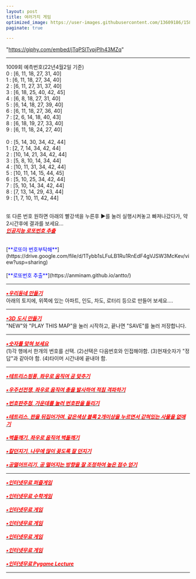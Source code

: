 ```yaml
---
layout: post
title: 여러가지 게임
optimized_image: https://user-images.githubusercontent.com/13609186/158834745-f3132bad-b479-4fc1-bfef-4f360cff9e53.jpg
paginate: true

---
```


"https://giphy.com/embed/jTqPSlTvpjPIh43MZq"

---
1009회 예측번호(22년4월2일 기준) <br>
0 : [6, 11, 18, 27, 31, 40]<br>
1 : [6, 11, 18, 27, 34, 40]<br>
2 : [6, 11, 27, 31, 37, 40]<br>
3 : [6, 18, 25, 40, 42, 45]<br>
4 : [6, 8, 18, 27, 31, 40]<br>
5 : [6, 14, 18, 27, 39, 40]<br>
6 : [6, 11, 18, 27, 36, 40]<br>
7 : [2, 6, 14, 18, 40, 43]<br>
8 : [6, 18, 19, 27, 33, 40]<br>
9 : [6, 11, 18, 24, 27, 40]<br>
<br>
0 : [5, 14, 30, 34, 42, 44]<br>
1 : [2, 7, 14, 34, 42, 44]<br>
2 : [10, 14, 21, 34, 42, 44]<br>
3 : [5, 8, 10, 14, 34, 44]<br>
4 : [10, 11, 31, 34, 42, 44]<br>
5 : [10, 11, 14, 15, 44, 45]<br>
6 : [5, 10, 25, 34, 42, 44]<br>
7 : [5, 10, 14, 34, 42, 44]<br>
8 : [7, 13, 14, 29, 43, 44]<br>
9 : [1, 7, 10, 11, 42, 44]<br>
<br>

또 다른 번호 원하면 아래의 빨강색을 누른후 ▶를 눌러 실행시켜놓고 빠져나갔다가, 약 2시간후에 결과를 보세요...<br>
[<span style="color:red">***인공지능 로또번호 추출***</span>](https://colab.research.google.com/github/choijangwook/cjw/blob/master/_posts/lotto_tcp_one_20220303.ipynb) <br>

<br>
[<span style="color:blue">**로또야 번호부탁해**</span>](https://drive.google.com/file/d/1Tybb1sLFuLB1Ru1RnEdF4gVJSW3McKev/view?usp=sharing) <br>
<br>
[<span style="color:blue">**로또번호 추출**</span>](https://anminam.github.io/antto/) <br>

---

[<span style="color:red">***▪우리동네 만들기***</span>](https://choijangwook.github.io/game-mytown/)<br>
아래의 토지에, 위쪽에 있는 아파트, 인도, 차도, 로터리 등으로 만들어 보세요....

---
[<span style="color:red">***▪3D 도시 만들기***</span>](https://choijangwook.github.io/game-3dcity/)<br>
"NEW"와 "PLAY THIS MAP"을 눌러 시작하고, 끝나면 "SAVE"를 눌러 저장합니다.

---
[<span style="color:red">***▪숫자를 맞혀 보세요***</span>](https://choijangwook.github.io/game-numbertest/)<br>
(1)각 행에서 한개의 번호를 선택. (2)선택은 다음번호와 인접해야함. (3)현재숫자가 "정답"과 같아야 함. (4)타이머 시간내에 끝내야 함.

---
[<span style="color:red">***▪테트리스핑퐁, 좌우로 움직여 공 맞추기***</span>](http://game.webxinxin.com/quitsmoke)<br> <br>
[<span style="color:red">***▪우주선전쟁, 좌우로 움직여 총을 발사하여 적침 격파하기***</span>](http://game.webxinxin.com/starship)<br> <br>
[<span style="color:red">***▪번호판추첨, 가운데를 눌러 번호판을 돌리기***</span>](http://game.webxinxin.com/prize)<br> <br>
[<span style="color:red">***▪테트리스, 판을 뒤집어가며, 같은색상 블록 2개이상을 누르면서 갇혀있는 사물을 없애기***</span>](http://game.webxinxin.com/eliminate)<br> <br>
[<span style="color:red">***▪벽돌깨기, 좌우로 움직여 벽돌깨기***</span>](http://game.webxinxin.com/breakout3)<br> <br>
[<span style="color:red">***▪칼던지기, 나무에 많이 꽂도록 잘 던지기***</span>](http://game.webxinxin.com/knifehit3)<br> <br>
[<span style="color:red">***▪공떨어뜨리기, 공 떨어지는 방향을 잘 조정하여 높은 점수 얻기***</span>](http://game.webxinxin.com/p2ball)

---

[<span style="color:red">***▪인터넷무료 퍼즐게임***</span>](https://ko.puzzle-loop.com/)<br> <br>
[<span style="color:red">***▪인터넷무료 수학게임***</span>](https://summle.net/)<br> <br>
[<span style="color:red">***▪인터넷무료 게임***</span>](https://kr.game-game.com/188165/)<br> <br>
[<span style="color:red">***▪인터넷무료 게임***</span>](https://lagged.kr/p/1891/)<br> <br>
[<span style="color:red">***▪인터넷무료 게임***</span>](https://www.vigoo.com/pg/en/vigoo/motomaniac3/)<br> <br>
[<span style="color:red">***▪인터넷무료 게임***</span>](https://www.vigoo.com/pg/en/vigoo/underseatunnelrace/)<br> <br>
[<span style="color:red">***▪인터넷무료 Pygame Lecture***</span>](https://www.notion.so/Pygame-Lecture-3bb9d5e7e92240519ab204d968e226a5)

---
